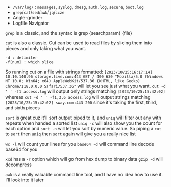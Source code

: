 
- `/var/log/` : `messages`, `syslog`, `dmesg`, `auth.log`, `secure`, `boot.log`
- `grep`/`cat`/`sed`/`awk`/`jq`/`ccze`
- Angle-grinder
- Logfile Navigator

`grep` is a classic, and the syntax is grep {searchparam} {file}

`cut` is also a classic. Cut can be used to read files by slicing them into pieces and only taking what you want.
```
-d : delimiter
-f[num] : which slice
```
So running cut on a file with strings formatted: `[2023/10/25:16:17:14] 10.10.140.96 storage.live.com:443 GET / 400 630 "Mozilla/5.0 (Windows NT 10.0; Win64; x64) AppleWebKit/537.36 (KHTML, like Gecko) Chrome/118.0.0.0 Safari/537.36"` will let you see just what you want.
`cut -d ' ' -f1 access.log` will output only strings matching `[2023/10/25:15:42:02]` 
whereas `cut -d ' ' -f1,3,6 access.log` will output strings matching `[2023/10/25:15:42:02] sway.com:443 200` since it's taking the first, third, and sixth pieces

`sort` is great cuz it'll sort output piped to it, and `uniq` will filter out any with repeats when handed a sorted list
`uniq -c` will also show you the count for each option and `sort -n` will let you sort by numeric value.
So piping a `cut` to `sort` then `uniq` then `sort` again will give you a really nice list

`wc -l` will count your lines for you
`base64 -d` will command line decode base64 for you

`xxd` has a `-r` option which will go from hex dump to binary data
`gzip -d` will decompress

`awk` is a really valuable command line tool, and I have no idea how to use it. I'll look into it later